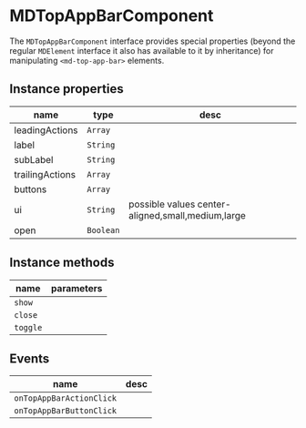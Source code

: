 # MDTopAppBarComponent
The `MDTopAppBarComponent` interface provides special properties (beyond the regular `MDElement` interface it also has available to it by inheritance) for manipulating `<md-top-app-bar>` elements.

## Instance properties

name|type|desc
---|---|---
leadingActions|`Array`|
label|`String`|
subLabel|`String`|
trailingActions|`Array`|
buttons|`Array`|
ui|`String`|possible values center-aligned,small,medium,large
open|`Boolean`|

## Instance methods

name|parameters
---|---
`show`|
`close`|
`toggle`|

## Events

name|desc
---|---
`onTopAppBarActionClick`|
`onTopAppBarButtonClick`|
